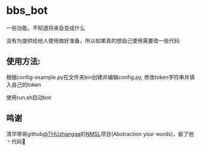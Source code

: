 # bbs_bot
一些功能。不知道将来会变成什么

没有为提供给他人使用做好准备，所以如果真的想自己使用需要改一些代码

## 使用方法:
根据config-example.py在文件夹bin创建并编辑config.py, 修改token字符串并填入自己的token

使用run.sh启动bot

## 鸣谢
清华带哥github[@THUzhangga](https://github.com/THUzhangga/ "用户页")的[NMSL](https://github.com/THUzhangga/NMSL/ "项目地址")项目(Abstraction your words)，偷了他丶代码🤭
